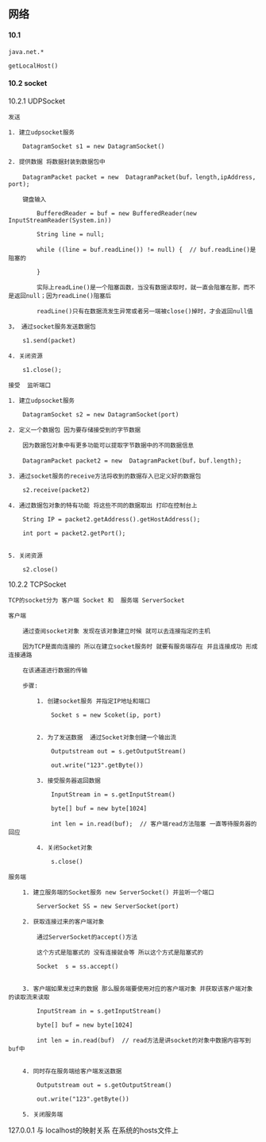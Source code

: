 ## 网络

#### 10.1 

	java.net.*
	
	getLocalHost()
	

#### 10.2 socket

10.2.1 UDPSocket
	
	发送

	1. 建立udpsocket服务
		
		DatagramSocket s1 = new DatagramSocket()
	
	2. 提供数据 将数据封装到数据包中
	
		DatagramPacket packet = new  DatagramPacket(buf，length,ipAddress, port);
		
		键盘输入
			
			BufferedReader = buf = new BufferedReader(new InputStreamReader(System.in))
			
			String line = null;
			
			while ((line = buf.readLine()) != null) {  // buf.readLine()是阻塞的
				
			}
			
			实际上readLine()是一个阻塞函数，当没有数据读取时，就一直会阻塞在那，而不是返回null；因为readLine()阻塞后
			
			readLine()只有在数据流发生异常或者另一端被close()掉时，才会返回null值
	
	3， 通过socket服务发送数据包
		
		s1.send(packet)
	
	4. 关闭资源
		
		s1.close();
	
	接受  监听端口
	
	1. 建立udpsocket服务
		
		DatagramSocket s2 = new DatagramSocket(port)
	
	2. 定义一个数据包 因为要存储接受到的字节数据
	
		因为数据包对象中有更多功能可以提取字节数据中的不同数据信息
		
		DatagramPacket packet2 = new  DatagramPacket(buf，buf.length);
		
	3. 通过socket服务的receive方法将收到的数据存入已定义好的数据包
		
		s2.receive(packet2)
	
	4. 通过数据包对象的特有功能 将这些不同的数据取出 打印在控制台上
	
		String IP = packet2.getAddress().getHostAddress();
		
		int port = packet2.getPort();
		
	
	5. 关闭资源
	
		s2.close()
	

	
10.2.2 TCPSocket

	TCP的socket分为 客户端 Socket 和  服务端 ServerSocket
	
	客户端
		
		通过查阅socket对象 发现在该对象建立时候 就可以去连接指定的主机
		
		因为TCP是面向连接的 所以在建立socket服务时 就要有服务端存在 并且连接成功 形成连接通路
		
		在该通道进行数据的传输
		
		步骤:
			
			1. 创建socket服务 并指定IP地址和端口
			
				Socket s = new Scoket(ip, port)
				
			
			2. 为了发送数据  通过Socket对象创建一个输出流
			
				Outputstream out = s.getOutputStream()
				
				out.write("123".getByte())
			
			3. 接受服务器返回数据
				
				InputStream in = s.getInputStream()
				
				byte[] buf = new byte[1024]
				
				int len = in.read(buf);  // 客户端read方法阻塞 一直等待服务器的回应
			
			4. 关闭Socket对象
				
				s.close()
			
	服务端
		
		1. 建立服务端的Socket服务 new ServerSocket() 并监听一个端口
		
			ServerSocket SS = new ServerSocket(port)
		
		2. 获取连接过来的客户端对象
			
			通过ServerSocket的accept()方法 
			
			这个方式是阻塞式的 没有连接就会等 所以这个方式是阻塞式的
			
			Socket  s = ss.accept()
			
		
		3. 客户端如果发过来的数据 那么服务端要使用对应的客户端对象 并获取该客户端对象的读取流来读取
		
			InputStream in = s.getInputStream()
			
			byte[] buf = new byte[1024]
			
			int len = in.read(buf)  // read方法是讲socket的对象中数据内容写到buf中
		
			
		4. 同时存在服务端给客户端发送数据
			
			Outputstream out = s.getOutputStream()
			
			out.write("123".getByte())
			
		5. 关闭服务端
		
		 
	
127.0.0.1 与 localhost的映射关系 在系统的hosts文件上


	
	
	
	
	